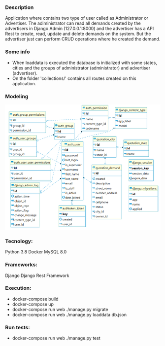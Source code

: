 ### Description
Application where contains two type of user called as Administrator or Advertiser. The adiministrator
can read all demands created by the advertisers in Django Admin (127.0.0.1:8000) and the advertiser has 
a API Rest to create, read, update and delete demands on the system. But the advertiser just can perform
CRUD operations where he created the demand.

### Some info
* When loaddata is executed the database is initialized with some states, cities and the groups of administrator (administrator) and advertiser (advertiser).
* On the folder 'collections/' contains all routes created on this application.

### Modeling
![Modeling of data](Modeling.png)

### Tecnology:
Python 3.8
Docker
MySQL 8.0

### Frameworks:  
Django
Django Rest Framework

### Execution:  
* docker-compose build
* docker-compose up
* docker-compose run web ./manage.py migrate
* docker-compose run web ./manage.py loaddata db.json

### Run tests:
* docker-compose run web ./manage.py test
